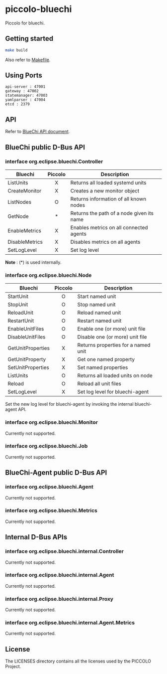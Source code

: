 # piccolo-bluechi
Piccolo for bluechi.

## Getting started
```sh
make build
```
Also refer to [Makefile](/Makefile).

## Using Ports
```
api-server : 47001
gateway : 47002
statemanager: 47003
yamlparser : 47004
etcd : 2379
```

## API
Refer to [BlueChi API document](https://github.com/eclipse-bluechi/bluechi/blob/main/doc/docs/api/description.md).

## BlueChi public D-Bus API

### interface org.eclipse.bluechi.Controller
| Bluechi        | Piccolo | Description                               |
| -------------- | :-----: | ----------------------------------------- |
| ListUnits      | X       | Returns all loaded systemd units          |
| CreateMonitor  | X       | Creates a new monitor object              |
| ListNodes      | O       | Returns information of all known nodes    |
| GetNode        | *       | Returns the path of a node given its name |
| EnableMetrics  | X       | Enables metrics on all connected agents   |
| DisableMetrics | X       | Disables metrics on all agents            |
| SetLogLevel    | X       | Set log level                             |

**Note** : (*) is used internally.

### interface org.eclipse.bluechi.Node
| Bluechi           | Piccolo | Description                         |
| ----------------- | :-----: | ----------------------------------- |
| StartUnit         | O       | Start named unit                    |
| StopUnit          | O       | Stop named unit                     |
| ReloadUnit        | O       | Reload named unit                   |
| RestartUnit       | O       | Restart named unit                  |
| EnableUnitFiles   | O       | Enable one (or more) unit file      |
| DisableUnitFiles  | O       | Disable one (or more) unit file     |
| GetUnitProperties | X       | Returns properties for a named unit |
| GetUnitProperty   | X       | Get one named property              |
| SetUnitProperties | X       | Set named properties                |
| ListUnits         | O       | Returns all loaded units on node    |
| Reload            | O       | Reload all unit files               |
| SetLogLevel       | X       | Set log level for bluechi-agent     |

Set the new log level for bluechi-agent by invoking the internal bluechi-agent API.

### interface org.eclipse.bluechi.Monitor
Currently not supported.
### interface org.eclipse.bluechi.Job
Currently not supported.

## BlueChi-Agent public D-Bus API
### interface org.eclipse.bluechi.Agent
Currently not supported.
### interface org.eclipse.bluechi.Metrics
Currently not supported.

## Internal D-Bus APIs
### interface org.eclipse.bluechi.internal.Controller
Currently not supported.
### interface org.eclipse.bluechi.internal.Agent
Currently not supported.
### interface org.eclipse.bluechi.internal.Proxy
Currently not supported.
### interface org.eclipse.bluechi.internal.Agent.Metrics
Currently not supported.

## License
The LICENSES directory contains all the licenses used by the PICCOLO Project.